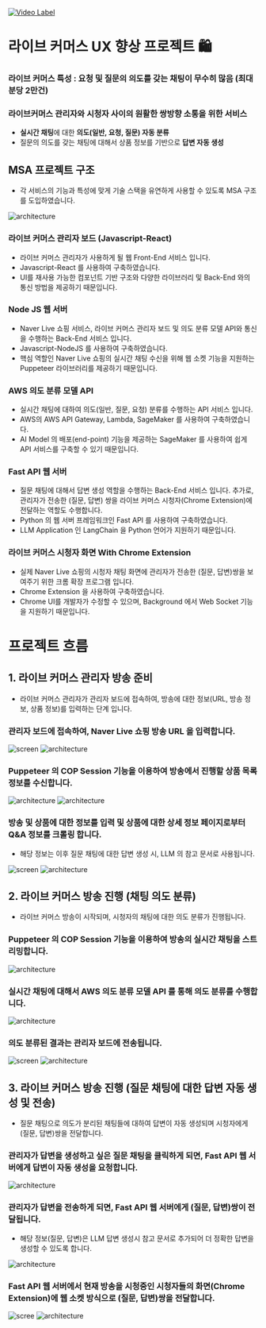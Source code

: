 [![Video Label](image/thumbnail.png)](https://www.youtube.com/watch?v=fNwIV2qTi5c)

# 라이브 커머스 UX 향상 프로젝트 🛍️
### 라이브 커머스 특성 : 요청 및 질문의 의도를 갖는 채팅이 무수히 많음 (최대 분당 2만건)
### 라이브커머스 관리자와 시청자 사이의 원활한 쌍방향 소통을 위한 서비스
- **실시간 채팅**에 대한 **의도(일반, 요청, 질문) 자동 분류**
- 질문의 의도를 갖는 채팅에 대해서 상품 정보를 기반으로 **답변 자동 생성**

## MSA 프로젝트 구조
- 각 서비스의 기능과 특성에 맞게 기술 스택을 유연하게 사용할 수 있도록 MSA 구조를 도입하였습니다.

![architecture](image/architecture-0.png)

### 라이브 커머스 관리자 보드 (Javascript-React)
- 라이브 커머스 관리자가 사용하게 될 웹 Front-End 서비스 입니다.
- Javascript-React 를 사용하여 구축하였습니다.
- UI를 재사용 가능한 컴포넌트 기반 구조와 다양한 라이브러리 및 Back-End 와의 통신 방법을 제공하기 때문입니다.

### Node JS 웹 서버
- Naver Live 쇼핑 서비스, 라이브 커머스 관리자 보드 및 의도 분류 모델 API와 통신을 수행하는 Back-End 서비스 입니다.
- Javascript-NodeJS 를 사용하여 구축하였습니다.
- 핵심 역할인 Naver Live 쇼핑의 실시간 채팅 수신을 위해 웹 소켓 기능을 지원하는 Puppeteer 라이브러리를 제공하기 때문입니다.

### AWS 의도 분류 모델 API
- 실시간 채팅에 대하여 의도(일반, 질문, 요청) 분류를 수행하는 API 서비스 입니다.
- AWS의 AWS API Gateway, Lambda, SageMaker 를 사용하여 구축하였습니다.
- AI Model 의 배포(end-point) 기능을 제공하는 SageMaker 를 사용하여 쉽게 API 서비스를 구축할 수 있기 때문입니다.

### Fast API 웹 서버
- 질문 채팅에 대해서 답변 생성 역할을 수행하는 Back-End 서비스 입니다. 추가로, 관리자가 전송한 (질문, 답변) 쌍을 라이브 커머스 시청자(Chrome Extension)에 전달하는 역할도 수행합니다.
- Python 의 웹 서버 프레임워크인 Fast API 를 사용하여 구축하였습니다.
- LLM Application 인 LangChain 을 Python 언어가 지원하기 때문입니다.

### 라이브 커머스 시청자 화면 With Chrome Extension
- 실제 Naver Live 쇼핑의 시청자 채팅 화면에 관리자가 전송한 (질문, 답변)쌍을 보여주기 위한 크롬 확장 프로그램 입니다.
- Chrome Extension 을 사용하여 구축하였습니다.
- Chrome UI를 개발자가 수정할 수 있으며, Background 에서 Web Socket 기능을 지원하기 때문입니다.

# 프로젝트 흐름
## 1. 라이브 커머스 관리자 방송 준비
- 라이브 커머스 관리자가 관리자 보드에 접속하여, 방송에 대한 정보(URL, 방송 정보, 상품 정보)를 입력하는 단계 입니다.
### 관리자 보드에 접속하여, Naver Live 쇼핑 방송 URL 을 입력합니다.
![screen](image/screen-1.png)
![architecture](image/architecture-1.png)
### Puppeteer 의 COP Session 기능을 이용하여 방송에서 진행할 상품 목록 정보를 수신합니다. 
![architecture](image/architecture-2.png)
![architecture](image/architecture-3.png)
### 방송 및 상품에 대한 정보를 입력 및 상품에 대한 상세 정보 페이지로부터 Q&A 정보를 크롤링 합니다.
- 해당 정보는 이후 질문 채팅에 대한 답변 생성 시, LLM 의 참고 문서로 사용됩니다.

![screen](image/screen-2.png)
![architecture](image/architecture-4.png)


## 2. 라이브 커머스 방송 진행 (채팅 의도 분류)
- 라이브 커머스 방송이 시작되며, 시청자의 채팅에 대한 의도 분류가 진행됩니다.
### Puppeteer 의 COP Session 기능을 이용하여 방송의 실시간 채팅을 스트리밍합니다.
![architecture](image/architecture-5.png)
### 실시간 채팅에 대해서 AWS 의도 분류 모델 API 를 통해 의도 분류를 수행합니다.
![architecture](image/architecture-6.png)
### 의도 분류된 결과는 관리자 보드에 전송됩니다.
![screen](image/screen-3.png)
![architecture](image/architecture-7.png)


## 3. 라이브 커머스 방송 진행 (질문 채팅에 대한 답변 자동 생성 및 전송)
- 질문 채팅으로 의도가 분리된 채팅들에 대하여 답변이 자동 생성되며 시청자에게 (질문, 답변)쌍을 전달합니다.
### 관리자가 답변을 생성하고 싶은 질문 채팅을 클릭하게 되면, Fast API 웹 서버에게 답변이 자동 생성을 요청합니다.
![architecture](image/architecture-8.png)
### 관리자가 답변을 전송하게 되면, Fast API 웹 서버에게 (질문, 답변)쌍이 전달됩니다.
- 해당 정보(질문, 답변)은 LLM 답변 생성시 참고 문서로 추가되어 더 정확한 답변을 생성할 수 있도록 합니다.

![architecture](image/architecture-9.png)
### Fast API 웹 서버에서 현재 방송을 시청중인 시청자들의 화면(Chrome Extension)에 웹 소켓 방식으로 (질문, 답변)쌍을 전달합니다.
![scree](image/screen-4.png)
![architecture](image/architecture-10.png)
